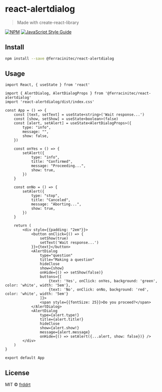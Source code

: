 # react-alertdialog

> Made with create-react-library

[![NPM](https://img.shields.io/npm/v/@ferracinitec/react-alertdialog.svg)](https://www.npmjs.com/package/@ferracinitec/react-alertdialog) [![JavaScript Style Guide](https://img.shields.io/badge/code_style-standard-brightgreen.svg)](https://standardjs.com)

## Install

```bash
npm install --save @ferracinitec/react-alertdialog
```

## Usage

```tsx
import React, { useState } from 'react'

import { AlertDialog, AlertDialogProps } from '@ferracinitec/react-alertdialog'
import 'react-alertdialog/dist/index.css'

const App = () => {
	const [text, setText] = useState<string>('Wait response...')
	const [show, setShow] = useState<boolean>(false)
	const [alert, setAlert] = useState<AlertDialogProps>({
		type: "info",
		message: "",
		show: false,
	})

	const onYes = () => {
		setAlert({
			type: "info",
			title: "Confirmed",
			message: "Proceeding...",
			show: true,
		})
	}

	const onNo = () => {
		setAlert({
			type: "stop",
			title: "Canceled",
			message: "Aborting...",
			show: true,
		})
	}

	return (
		<div style={{padding: "2em"}}>
			<button onClick={() => {
				setShow(true)
				setText('Wait response...')
			}}>{text}</button>
			<AlertDialog
				type="question"
				title="Making a question"
				hideClose
				show={show}
				onHide={() => setShow(false)}
				buttons={[
					{text: 'Yes', onClick: onYes, background: 'green', color: 'white', width: '5em'},
					{text: 'No', onClick: onNo, background: 'red', color: 'white', width: '5em'}
				]}>
				<span style={{fontSize: 25}}>Do you proceed?</span>
			</AlertDialog>
			<AlertDialog
				type={alert.type!}
				title={alert.title!}
				hideClose
				show={alert.show!}
				message={alert.message}
				onHide={() => setAlert({...alert, show: false})} />
		</div>
	)
}

export default App
```

## License

MIT © [frddrt](https://github.com/frddrt)
